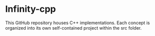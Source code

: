 # Infinity-cpp
This GitHub repository houses C++ implementations. Each concept is organized into 
its own self-contained project within the src folder.
